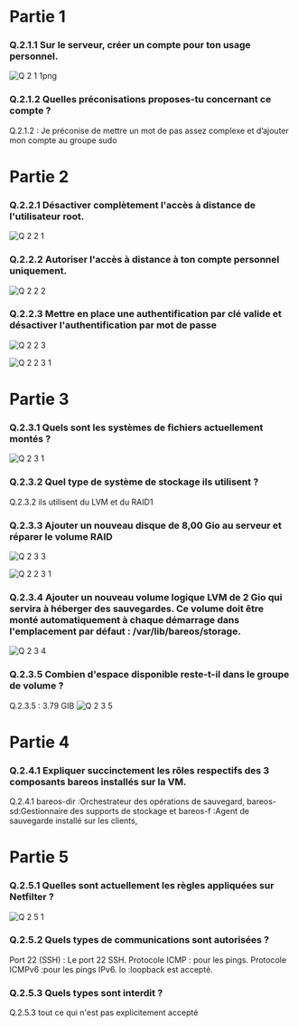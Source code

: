 # Partie 1

### Q.2.1.1 Sur le serveur, créer un compte pour ton usage personnel.

![Q 2 1 1png](https://github.com/Kamalors/Checkpoint3/assets/162970946/3cb08741-fcfd-45a6-b9ba-44f5cf8def3a)

### Q.2.1.2 Quelles préconisations proposes-tu concernant ce compte ?
Q.2.1.2 : Je préconise de mettre un mot de pas assez complexe et d’ajouter mon compte au groupe sudo


# Partie 2

### Q.2.2.1  Désactiver complètement l'accès à distance de l'utilisateur root.

![Q 2 2 1](https://github.com/Kamalors/Checkpoint3/assets/162970946/554d8f5b-8bbb-41c8-93b6-12c32e649266)


### Q.2.2.2 Autoriser l'accès à distance à ton compte personnel uniquement.

![Q 2 2 2](https://github.com/Kamalors/Checkpoint3/assets/162970946/cd860f04-353c-460f-85d1-05fd79d6bc96)


### Q.2.2.3 Mettre en place une authentification par clé valide et désactiver l'authentification par mot de passe

![Q 2 2 3](https://github.com/Kamalors/Checkpoint3/assets/162970946/d3accc78-0d26-47fc-8cf0-4f602bfeae11)

![Q 2 2 3 1](https://github.com/Kamalors/Checkpoint3/assets/162970946/989f5ec9-e0d3-41ea-9666-93bb460c3a45)

# Partie 3

### Q.2.3.1 Quels sont les systèmes de fichiers actuellement montés ?

![Q 2 3 1](https://github.com/Kamalors/Checkpoint3/assets/162970946/678d6cde-4caa-44eb-911a-f35e2af62141)

### Q.2.3.2 Quel type de système de stockage ils utilisent ?
Q.2.3.2 ils utilisent du LVM et du RAID1

### Q.2.3.3 Ajouter un nouveau disque de 8,00 Gio au serveur et réparer le volume RAID

![Q 2 3 3](https://github.com/Kamalors/Checkpoint3/assets/162970946/6db02fba-67a4-429f-b6c0-33037c8ecf9e)

![Q 2 2 3 1](https://github.com/Kamalors/Checkpoint3/assets/162970946/8715c927-4558-4e4d-9ae4-3010b1f0dc33)

### Q.2.3.4 Ajouter un nouveau volume logique LVM de 2 Gio qui servira à héberger des sauvegardes. Ce volume doit être monté automatiquement à chaque démarrage dans l'emplacement par défaut : /var/lib/bareos/storage.

![Q 2 3 4](https://github.com/Kamalors/Checkpoint3/assets/162970946/c90961d1-68a9-4d7a-8e33-b9ffe21eb2b4)

### Q.2.3.5 Combien d'espace disponible reste-t-il dans le groupe de volume ?
Q.2.3.5 : 3.79 GIB 
![Q 2 3 5](https://github.com/Kamalors/Checkpoint3/assets/162970946/decd5f8c-a6b1-4896-8068-b5bcc0e302e7)


# Partie 4

### Q.2.4.1 Expliquer succinctement les rôles respectifs des 3 composants bareos installés sur la VM.
Q.2.4.1 bareos-dir :Orchestrateur des opérations de sauvegard, bareos-sd:Gestionnaire des supports de stockage et bareos-f :Agent de sauvegarde installé sur les clients,

# Partie 5


### Q.2.5.1 Quelles sont actuellement les règles appliquées sur Netfilter ?

![Q 2 5 1](https://github.com/Kamalors/Checkpoint3/assets/162970946/e7c5308f-7a4e-4660-bdc5-a81e54f5957b)


### Q.2.5.2 Quels types de communications sont autorisées ?
Port 22 (SSH) : Le port 22 SSH. Protocole ICMP : pour les pings. Protocole ICMPv6 :pour les pings IPv6. lo :loopback est accepté.

### Q.2.5.3 Quels types sont interdit ?
Q.2.5.3 tout ce qui n'est pas explicitement accepté







